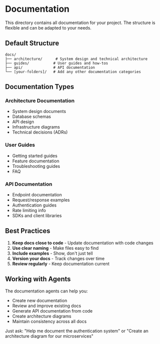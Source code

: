 # Documentation

This directory contains all documentation for your project. The structure is flexible and can be adapted to your needs.

## Default Structure

```
docs/
├── architecture/      # System design and technical architecture
├── guides/           # User guides and how-tos  
├── api/              # API documentation
└── [your-folders]/   # Add any other documentation categories
```

## Documentation Types

### Architecture Documentation
- System design documents
- Database schemas
- API design
- Infrastructure diagrams
- Technical decisions (ADRs)

### User Guides
- Getting started guides
- Feature documentation
- Troubleshooting guides
- FAQ

### API Documentation
- Endpoint documentation
- Request/response examples
- Authentication guides
- Rate limiting info
- SDKs and client libraries

## Best Practices

1. **Keep docs close to code** - Update documentation with code changes
2. **Use clear naming** - Make files easy to find
3. **Include examples** - Show, don't just tell
4. **Version your docs** - Track changes over time
5. **Review regularly** - Keep documentation current

## Working with Agents

The documentation agents can help you:
- Create new documentation
- Review and improve existing docs
- Generate API documentation from code
- Create architecture diagrams
- Maintain consistency across all docs

Just ask: "Help me document the authentication system" or "Create an architecture diagram for our microservices"